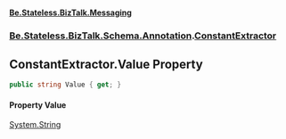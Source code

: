 #### [Be.Stateless.BizTalk.Messaging](README.md 'README')
### [Be.Stateless.BizTalk.Schema.Annotation](Be.Stateless.BizTalk.Schema.Annotation.md 'Be.Stateless.BizTalk.Schema.Annotation').[ConstantExtractor](ConstantExtractor.md 'Be.Stateless.BizTalk.Schema.Annotation.ConstantExtractor')

## ConstantExtractor.Value Property

```csharp
public string Value { get; }
```

#### Property Value
[System.String](https://docs.microsoft.com/en-us/dotnet/api/System.String 'System.String')